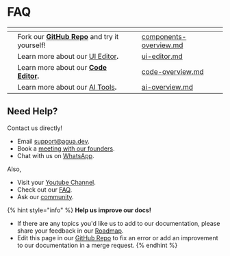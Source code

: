 # FAQ



<table data-card-size="large" data-view="cards"><thead><tr><th></th><th></th><th></th><th data-hidden data-card-target data-type="content-ref"></th></tr></thead><tbody><tr><td></td><td>Fork our <a href="https://github.com/Agua-for-devs/agua-apple-demo"><strong>GitHub Repo</strong></a> and try it yourself!</td><td></td><td><a href="../components/components-overview.md">components-overview.md</a></td></tr><tr><td></td><td>Learn more about our <a href="../fundamentals/ui-editor.md">UI Editor</a><strong>.</strong></td><td></td><td><a href="../fundamentals/ui-editor.md">ui-editor.md</a></td></tr><tr><td></td><td>Learn more about our <a href="../code-editor/code-overview.md"><strong>Code Editor</strong></a><strong>.</strong></td><td></td><td><a href="../code-editor/code-overview.md">code-overview.md</a></td></tr><tr><td></td><td>Learn more about our <a href="../code-editor/ai-overview.md">AI Tools</a><strong>.</strong></td><td></td><td><a href="../code-editor/ai-overview.md">ai-overview.md</a></td></tr></tbody></table>



## Need Help?

Contact us directly!

* Email [support@agua.dev](mailto:support@agua.dev).
* Book a [meeting with our founders](https://agua.tools/meetings/developers/onboarding).
* Chat with us on [WhatsApp](https://wa.me/12396883277).

Also,

* Visit your [Youtube Channel](https://www.youtube.com/@aguafordevs).
* Check out our [FAQ](faq.md).
* Ask our [community](https://discord.com/invite/hqgEhc8VFN).



{% hint style="info" %}
**Help us improve our docs!**

* If there are any topics you'd like us to add to our documentation, please share your feedback in our [Roadmap](https://roadmap.agua.app/).
* Edit this page in our [GitHub Repo](https://github.com/Agua-for-devs/agua-documentation) to fix an error or add an improvement to our documentation in a merge request.
{% endhint %}
